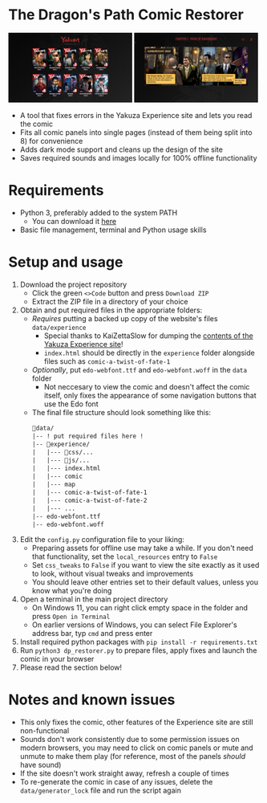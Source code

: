 # The Dragon's Path Comic Restorer

<img src="promo/menu.png" width="49%"/> <img src="promo/comic.png" width="49%"/> 

- A tool that fixes errors in the Yakuza Experience site and lets you read the comic
- Fits all comic panels into single pages (instead of them being split into 8) for convenience
- Adds dark mode support and cleans up the design of the site
- Saves required sounds and images locally for 100% offline functionality

# Requirements

- Python 3, preferably added to the system PATH
    - You can download it [here](https://www.python.org/downloads/)
- Basic file management, terminal and Python usage skills

# Setup and usage

1. Download the project repository
    - Click the green `<>Code` button and press `Download ZIP`
    - Extract the ZIP file in a directory of your choice
1. Obtain and put required files in the appropriate folders:
    - *Requires* putting a backed up copy of the website's files `data/experience`
        - Special thanks to KaiZettaSlow for dumping the [contents of the Yakuza Experience site](https://drive.google.com/file/d/1S4Pmcr5-kE0YFVCF-cSZP7eSobBEnxTH/view)!
        - `index.html` should be directly in the `experience` folder alongside files such as `comic-a-twist-of-fate-1`
    - *Optionally*,  put `edo-webfont.ttf` and `edo-webfont.woff` in the `data` folder
        - Not neccesary to view the comic and doesn't affect the comic itself, only fixes the appearance of some navigation buttons that use the Edo font
    - The final file structure should look something like this:
        ```
        📂data/
        |-- ! put required files here !
        |-- 📂experience/
        |   |--- 📂css/...
        |   |--- 📂js/...
        |   |--- index.html
        |   |--- comic
        |   |--- map
        |   |--- comic-a-twist-of-fate-1
        |   |--- comic-a-twist-of-fate-2
        |   |--- ...
        |-- edo-webfont.ttf
        |-- edo-webfont.woff
        ```
1. Edit the `config.py` configuration file to your liking:
    - Preparing assets for offline use may take a while. If you don't need that functionality, set the `local_resources` entry to `False`
    - Set `css_tweaks` to `False` if you want to view the site exactly as it used to look, without visual tweaks and improvements
    - You should leave other entries set to their default values, unless you know what you're doing
1. Open a terminal in the main project directory
    - On Windows 11, you can right click empty space in the folder and press `Open in Terminal`
    - On earlier versions of Windows, you can select File Explorer's address bar, typ `cmd` and press enter
1. Install required python packages with `pip install -r requirements.txt`
1. Run `python3 dp_restorer.py` to prepare files, apply fixes and launch the comic in your browser
1. Please read the section below!

# Notes and known issues

- This only fixes the comic, other features of the Experience site are still non-functional
- Sounds don't work consistently due to some permission issues on modern browsers, you may need to click on comic panels or mute and unmute to make them play (for reference, most of the panels *should* have sound)
- If the site doesn't work straight away, refresh a couple of times
- To re-generate the comic in case of any issues, delete the `data/generator_lock` file and run the script again
